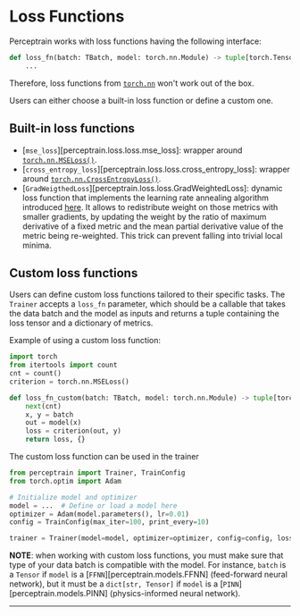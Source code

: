 # Loss Functions

Perceptrain works with loss functions having the following interface:

```python exec="on" source="material-block"
def loss_fn(batch: TBatch, model: torch.nn.Module) -> tuple[torch.Tensor, dict]:
    ...
```

Therefore, loss functions from [`torch.nn`](https://docs.pytorch.org/docs/stable/nn.html) won't work out of the box.

Users can either choose a built-in loss function or define a custom one.

## Built-in loss functions

- [`mse_loss`][perceptrain.loss.loss.mse_loss]: wrapper around [`torch.nn.MSELoss()`](https://docs.pytorch.org/docs/stable/generated/torch.nn.MSELoss.html#torch.nn.MSELoss).
- [`cross_entropy_loss`][perceptrain.loss.loss.cross_entropy_loss]: wrapper around [`torch.nn.CrossEntropyLoss()`](https://docs.pytorch.org/docs/stable/generated/torch.nn.CrossEntropyLoss.html#torch.nn.CrossEntropyLoss).
- [`GradWeigthedLoss`][perceptrain.loss.loss.GradWeightedLoss]: dynamic loss function that implements the learning rate annealing algorithm introduced [here](https://arxiv.org/abs/2001.04536). It allows to redistribute weight on those metrics with smaller gradients, by updating the weight by the ratio of maximum derivative of a fixed metric and the mean partial derivative value of the metric being re-weighted. This trick can prevent falling into trivial local minima.

## Custom loss functions

Users can define custom loss functions tailored to their specific tasks.
The `Trainer` accepts a `loss_fn` parameter, which should be a callable that takes the data batch and the model as inputs and returns a tuple containing the loss tensor and a dictionary of metrics.

Example of using a custom loss function:

```python exec="on" source="material-block"
import torch
from itertools import count
cnt = count()
criterion = torch.nn.MSELoss()

def loss_fn_custom(batch: TBatch, model: torch.nn.Module) -> tuple[torch.Tensor, dict]:
    next(cnt)
    x, y = batch
    out = model(x)
    loss = criterion(out, y)
    return loss, {}
```

The custom loss function can be used in the trainer

```python
from perceptrain import Trainer, TrainConfig
from torch.optim import Adam

# Initialize model and optimizer
model = ...  # Define or load a model here
optimizer = Adam(model.parameters(), lr=0.01)
config = TrainConfig(max_iter=100, print_every=10)

trainer = Trainer(model=model, optimizer=optimizer, config=config, loss_fn=loss_fn_custom)
```

**NOTE**: when working with custom loss functions, you must make sure that type of your data batch is compatible with the model. For instance, `batch` is a `Tensor` if `model` is a [`FFNN`][perceptrain.models.FFNN] (feed-forward neural network), but it must be a `dict[str, Tensor]` if `model` is a [`PINN`][perceptrain.models.PINN] (physics-informed neural network).

---
